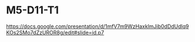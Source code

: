 # M5-D11-T1
https://docs.google.com/presentation/d/1mfV7m9WzHaxklmJib0dDdUdlq9KOs2SMo7dZzUROR8g/edit#slide=id.p7

